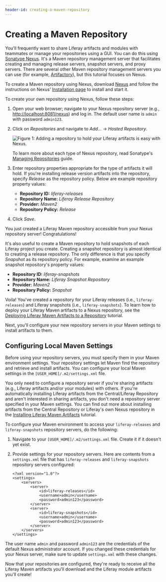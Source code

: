 ```yaml
---
header-id: creating-a-maven-repository
---
```


# Creating a Maven Repository

You'll frequently want to share Liferay artifacts and modules with teammates or
manage your repositories using a GUI. You can do this using
[Sonatype Nexus](http://www.sonatype.org/nexus/). It's a Maven repository
management server that facilitates creating and managing release servers,
snapshot servers, and proxy servers. There are several other Maven repository
management servers you can use (for example,
[Artifactory](https://www.jfrog.com/artifactory/)), but this tutorial focuses on
Nexus.

To create a Maven repository using Nexus, download
[Nexus](https://help.sonatype.com/display/NXRM2/Download) and follow the
instructions on Nexus'
[Installation page](https://help.sonatype.com/display/NXRM2/Installing+and+Running)
to install and start it. 

To create your own repository using Nexus, follow these steps: 

1.  Open your web browser; navigate to your Nexus repository server (e.g.,
    [http://localhost:8081/nexus](http://localhost:8081/nexus)) and log in. The
    default user name is `admin` with password `admin123`. 

2.  Click on *Repositories* and navigate to *Add...* &rarr; *Hosted Repository*. 

    ![Figure 1: Adding a repository to hold your Liferay artifacts is easy with Nexus.](../../../images/maven-nexus-create-repo.png)

    To learn more about each type of Nexus repository, read Sonatype's
    [Managing Repositories](http://books.sonatype.com/nexus-book/reference/confignx-sect-manage-repo.html)
    guide.

3.  Enter repository properties appropriate for the type of artifacts it will
    hold. If you're installing release version artifacts into the repository,
    specify *Release* as the repository policy. Below are example repository
    property values: 
    - **Repository ID:** *liferay-releases*
    - **Repository Name:** *Liferay Release Repository*
    - **Provider:** *Maven2*
    - **Repository Policy:** *Release*

4.  Click *Save*.

You just created a Liferay Maven repository accessible from your Nexus
repository server! Congratulations! 

It's also useful to create a Maven repository to hold snapshots of each Liferay
project you create. Creating a snapshot repository is almost identical to
creating a release repository. The only difference is that you specify
*Snapshot* as its repository policy. For example, examine an example snapshot
repository's property values:

- **Repository ID:** *liferay-snapshots*
- **Repository Name:** *Liferay Snapshot Repository*
- **Provider:** *Maven2*
- **Repository Policy:** *Snapshot*

Voila! You've created a repository for your Liferay releases (i.e.,
`liferay-releases`) and Liferay snapshots (i.e., `liferay-snapshots`). To learn
how to deploy your Liferay Maven artifacts to a Nexus repository, see the
[Deploying Liferay Maven Artifacts to a Repository](/docs/7-1/tutorials/-/knowledge_base/t/deploying-liferay-maven-artifacts-to-a-repository)
tutorial.

Next, you'll configure your new repository servers in your Maven settings to
install artifacts to them. 

## Configuring Local Maven Settings

Before using your repository servers, you must specify them in your Maven
environment settings. Your repository settings let Maven find the repository and
retrieve and install artifacts. You can configure your local Maven settings in
the `[USER_HOME]/.m2/settings.xml` file.

You only need to configure a repository server if you're sharing artifacts
(e.g., Liferay artifacts and/or your modules) with others. If you're
automatically installing Liferay artifacts from the Central/Liferay Repository
and aren't interested in sharing artifacts, you don't need a repository server
specified in your Maven settings. You can find out more about installing
artifacts from the Central Repository or Liferay's own Nexus repository in the
[Installing Liferay Maven Artifacts](/docs/7-1/tutorials/-/knowledge_base/t/installing-liferay-maven-artifacts)
tutorial.

To configure your Maven environment to access your `liferay-releases` and
`liferay-snapshots` repository servers, do the following:

1.  Navigate to your `[USER_HOME]/.m2/settings.xml` file. Create it if it
    doesn't yet exist. 

2.  Provide settings for your repository servers. Here are contents from a
    `settings.xml` file that has `liferay-releases` and `liferay-snapshots`
    repository servers configured: 

        <?xml version="1.0"?>
        <settings>
            <servers>
                <server>
                    <id>liferay-releases</id>
                    <username>admin</username>
                    <password>admin123</password>
                </server>
                <server>
                    <id>liferay-snapshots</id>
                    <username>admin</username>
                    <password>admin123</password>
                </server>
            </servers>
        </settings>

The user name `admin` and password `admin123` are the credentials of the default
Nexus administrator account. If you changed these credentials for your Nexus
server, make sure to update `settings.xml` with these changes. 

Now that your repositories are configured, they're ready to receive all the
Liferay Maven artifacts you'll download and the Liferay module artifacts you'll
create!
